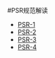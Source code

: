 #PSR规范解读

* [PSR-1](/blob/master/PSR-1%20基本编码规范%20详解.md)
* [PSR-2](/blob/master/PSR-2%20编码风格指南%20详解.md)
* [PSR-3]()
* [PSR-4]()